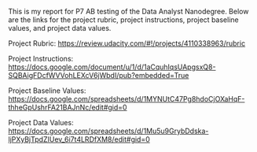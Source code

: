 This is my report for P7 AB testing of the Data Analyst Nanodegree. Below are the
links for the project rubric, project instructions, project baseline values,
and project data values.  

Project Rubric: https://review.udacity.com/#!/projects/4110338963/rubric

Project Instructions: https://docs.google.com/document/u/1/d/1aCquhIqsUApgsxQ8-SQBAigFDcfWVVohLEXcV6jWbdI/pub?embedded=True

Project Baseline Values: https://docs.google.com/spreadsheets/d/1MYNUtC47Pg8hdoCjOXaHqF-thheGpUshrFA21BAJnNc/edit#gid=0

Project Data Values: https://docs.google.com/spreadsheets/d/1Mu5u9GrybDdska-ljPXyBjTpdZIUev_6i7t4LRDfXM8/edit#gid=0
